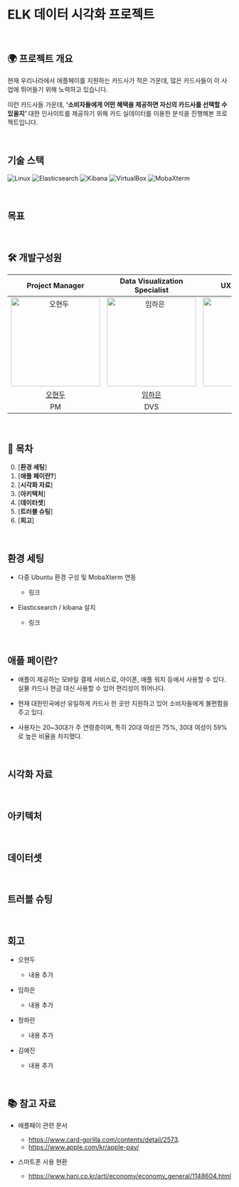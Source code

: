 # ELK 데이터 시각화 프로젝트

<br>

## 🌍 프로젝트 개요 
현재 우리나라에서 애플페이를 지원하는 카드사가 적은 가운데, 많은 카드사들이 이 사업에 뛰어들기 위해 노력하고 있습니다. 

이런 카드사들 가운데, **‘소비자들에게 어떤 혜택을 제공하면 자신의 카드사를 선택할 수 있을지’** 대한 인사이트를 제공하기 위해 카드 실데이터를 이용한 분석을 진행해본 프로젝트입니다.

<br>

## 기술 스택

![Linux](https://img.shields.io/badge/Linux-FCC624?style=flat&logo=linux&logoColor=black)
![Elasticsearch](https://img.shields.io/badge/Elasticsearch-005571?style=flat&logo=elastic&logoColor=white)
![Kibana](https://img.shields.io/badge/Kibana-005571?style=flat&logo=elastic&logoColor=white)
![VirtualBox](https://img.shields.io/badge/VirtualBox-183A61?style=flat&logo=virtualbox&logoColor=white)
![MobaXterm](https://img.shields.io/badge/MobaXterm-008FBA?style=flat&logoColor=white)

<br>

## 목표

<br>

## 🛠️ 개발구성원 
|                                         Project Manager                                         |                                        Data Visualization Specialist                                         |                                         UX/UI Designer                                         |                                        Data Analyst                                        |
|:---------------------------------------------------------------------------------------:|:--------------------------------------------------------------------------------------:|:---------------------------------------------------------------------------------------:|:---------------------------------------------------------------------------------------:|
| <img src="https://github.com/user-attachments/assets/20d2f5f4-5e8b-4cc0-a1e5-effbd7ad1650" width=200px alt="오현두"> | <img src="https://github.com/user-attachments/assets/ebf19366-9f48-4408-a23b-73e137bf1507" width=200px alt="임하은"> | <img src="https://github.com/user-attachments/assets/05e882db-2001-4a7c-b4be-b5bf29b69915" width=200px alt="정파란"> | <img src="https://github.com/user-attachments/assets/de720e0b-8d28-4163-b141-0ac6bd8745b3" width=200px alt="김예진"> |
|                          [오현두](https://github.com/HyunDooBoo)                           |                           [임하은](https://github.com/imhaeunim)                            |                           [정파란](https://github.com/BlueRedOrange)                            |                          [김예진](https://github.com/yeejkim)                           |
|                                           PM                                            |                                           DVS                                           |                                           UD                                            |                                           DA                                            |

<br> 

## 📌 목차

0. [**환경 세팅**]
1. [**애플 페이란?**]
2. [**시각화 자료**]
3. [**아키텍처**]  
4. [**데이터셋**]
5. [**트러블 슈팅**]
6. [**회고**]

<br>

## 환경 세팅

  - 다중 Ubuntu 환경 구성 및 MobaXterm 연동
    - 링크
      
  - Elasticsearch / kibana 설치
    - 링크

<br>
   
## 애플 페이란?

  - 애플이 제공하는 모바일 결제 서비스로, 아이폰, 애플 워치 등에서 사용할 수 있다.
    실물 카드나 현금 대신 사용할 수 있어 편리성이 뛰어나다.

  - 현재 대한민국에선 유일하게 카드사 한 곳만 지원하고 있어 소비자들에게 불편함을 주고 있다.

  - 사용자는 20~30대가 주 연령층이며, 특히 20대 여성은 75%, 30대 여성이 59%로 높은 비율을 차지했다.

<br>

## 시각화 자료

<br>

## 아키텍처

<br>

## 데이터셋

<br>

## 트러블 슈팅

<br>

## 회고

  - 오현두
    - 내용 추가
      
  - 임하은
    - 내용 추가
      
  - 정파란
    - 내용 추가
  
  - 김예진
    - 내용 추가

<br>

## 📚 참고 자료

  - 애플페이 관련 문서
    - https://www.card-gorilla.com/contents/detail/2573.
    - https://www.apple.com/kr/apple-pay/
      
  - 스마트폰 사용 현환
    - https://www.hani.co.kr/arti/economy/economy_general/1148604.html
